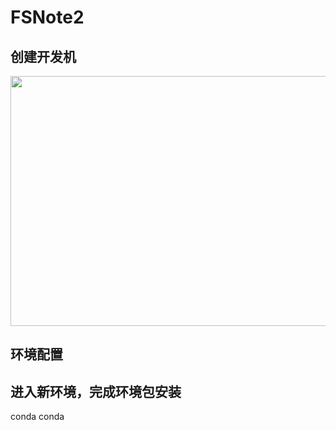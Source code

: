 # FSNote2
## 创建开发机
<div align="center">
<image src="Note2_picture1.png"width="550"height="400">
</div>
  
## 环境配置


## 进入新环境，完成环境包安装
conda
conda

